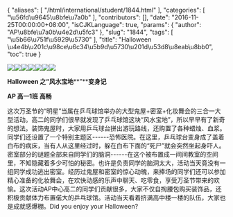 {
    "aliases": [
        "/html/international/student/1844.html"
    ],
    "categories": [
        "\u56fd\u9645\u8bfe\u7a0b"
    ],
    "contributors": [],
    "date": "2016-11-25T00:00:00+08:00",
    "isCJKLanguage": true,
    "params": {
        "author": "AP\u8bfe\u7a0b\u4e2d\u5fc3"
    },
    "slug": "1844",
    "tags": [
        "\u5b66\u751f\u5929\u5730"
    ],
    "title": "Halloween \u4e4b\u201c\u98ce\u6c34\u5b9d\u5730\u201d\u53d8\u8eab\u8bb0",
    "toc": true
}

![](https://cdn.tfls.online/mirror/full/e1c851d7aa78014ca8d8646e71639966b1ab0a1d.jpg)![](https://cdn.tfls.online/mirror/full/fd450d52017e07ac4a9ff8385c4c51f96c5c9e86.jpg)![](https://cdn.tfls.online/mirror/full/d28f7a9622f68a0cceb55446f5c80186d7454613.jpg)![](https://cdn.tfls.online/mirror/full/37c8f655d99a4d7e85ecef0dd5df0bf334de2a6e.jpg)![](https://cdn.tfls.online/mirror/full/ed3aea97ebd7a7cea27eda4d21b1e5ef8998b64e.jpg)![](https://cdn.tfls.online/mirror/full/61bd7b0843f9c6d387e831d72e576a36e6f3b7f0.jpg)![](https://cdn.tfls.online/mirror/full/4672f65835ac1af1aabe248567f0fd20bcb93a04.jpg)







**Halloween 之“风水宝地****”****变身记**




**AP 高一1班 高畅**




这次万圣节的“明星”当属在乒乓球馆举办的大型鬼屋+密室+化妆舞会的三合一大型活动。高二的同学们很早就发现了乒乓球馆这块“风水宝地”，所以早早有了新奇的想法。装饰鬼屋时，大家用乒乓球台拼出游玩路线，还购置了各种蜡烛、血浆。同学们还设置了一个特别主题区------恐怖医院。在这里，乒乓球台变身成了盖着白布的病床，当有人从这里经过时，躲在白布下面的“死尸”就会突然坐起身吓人。密室部分的谜题全部来自同学们的脑洞------在这个被布置成一间间教室的空间里，不知隐藏着多少可怕的秘密。也许是负责同学的脑洞太大，活动当天竟没有一组同学成功逃出密室。经历过鬼屋和密室的惊心动魄，来捧场的同学们还可以参加精心准备的化妆舞会，在欢快动感的乐声中聊天、吃零食，享受万圣节带来的欢愉。这次活动AP中心高二的同学们贡献很多，大家不仅自掏腰包购买装饰品，还积极贡献体力布置偌大的乒乓球馆。活动当天看着挤满高中楼一楼的队伍，大家也是成就感爆棚。Did you enjoy your Halloween?



